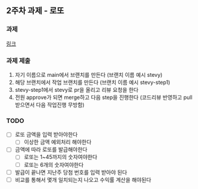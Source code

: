 ## 2주차 과제 - 로또

### 과제
[링크](https://www.notion.so/Lotto-4003ffd7096e461dbc6f790f60d61157)

### 과제 제출
1. 자기 이름으로 main에서 브랜치를 만든다 (브랜치 이름 예시 stevy)
2. 해당 브랜치에서 작업 브랜치를 만든다 (브랜치 이름 예시 stevy-step1)
3. stevy-step1에서 stevy로 pr을 올리고 리뷰 요청을 한다
4. 전원 approve가 되면 merge하고 다음 step을 진행한다 (코드리뷰 반영하고 pull 받으면서 다음 작업진행 무방함)

### TODO

- [ ] 로또 금액을 입력 받아야한다
  - [ ] 이상한 금액 예외처리 해야한다
- [ ] 금액에 따라 로또를 발급해야한다
  - [ ] 로또는 1~45까지의 숫자여야한다
  - [ ] 로또는 6개의 숫자여야한다
- [ ] 발급이 끝나면 지난주 당첨 번호를 입력 받아야 된다
- [ ] 비교를 통해서 몇개 일치되는지 나오고 수익률 계산을 해야된다